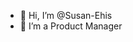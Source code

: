 - 👋 Hi, I’m @Susan-Ehis
- 👀 I’m a Product Manager


<!---
Susan-Ehis/Susan-Ehis is a ✨ special ✨ repository because its `README.md` (this file) appears on your GitHub profile.
You can click the Preview link to take a look at your changes.
--->
